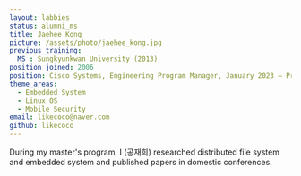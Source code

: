 ```yaml
---
layout: labbies
status: alumni_ms
title: Jaehee Kong
picture: /assets/photo/jaehee_kong.jpg
previous_training:
  MS : Sungkyunkwan University (2013)
position_joined: 2006
position: Cisco Systems, Engineering Program Manager, January 2023 – Present; Samsung Electronics, Technical Engineer, January 2004 – December 2021
theme_areas:
  - Embedded System
  - Linux OS
  - Mobile Security
email: likecoco@naver.com
github: likecoco
---
```


During my master's program, I (공재희) researched distributed file system and
embedded system and published papers in domestic conferences.
